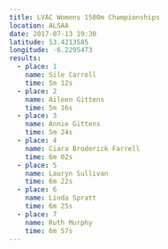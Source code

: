 ```yaml
---
title: LVAC Womens 1500m Championships
location: ALSAA
date: 2017-07-13 19:30
latitude: 53.4213585
longitude: -6.2295473
results:
  - place: 1
    name: Sile Carroll
    time: 5m 12s
  - place: 2
    name: Aileen Gittens
    time: 5m 16s
  - place: 3
    name: Annie Gittens
    time: 5m 24s
  - place: 4
    name: Ciara Broderick Farrell
    time: 6m 02s
  - place: 5
    name: Lauryn Sullivan
    time: 6m 22s
  - place: 6
    name: Linda Spratt
    time: 6m 25s
  - place: 7
    name: Ruth Murphy
    time: 6m 57s
---
```

